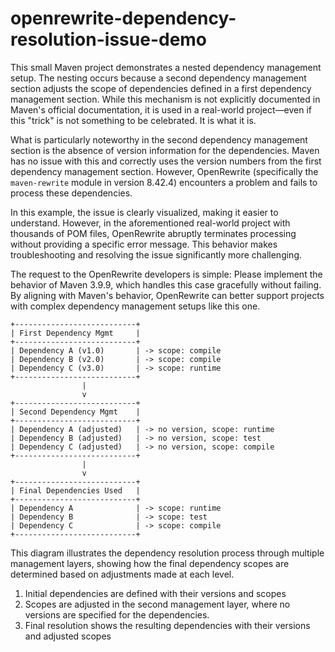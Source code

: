 # openrewrite-dependency-resolution-issue-demo
This small Maven project demonstrates a nested dependency management setup. The nesting occurs because a second dependency management section adjusts the scope of dependencies defined in a first dependency management section. While this mechanism is not explicitly documented in Maven's official documentation, it is used in a real-world project—even if this "trick" is not something to be celebrated. It is what it is.

What is particularly noteworthy in the second dependency management section is the absence of version information for the dependencies. Maven has no issue with this and correctly uses the version numbers from the first dependency management section. However, OpenRewrite (specifically the `maven-rewrite` module in version 8.42.4) encounters a problem and fails to process these dependencies.

In this example, the issue is clearly visualized, making it easier to understand. However, in the aforementioned real-world project with thousands of POM files, OpenRewrite abruptly terminates processing without providing a specific error message. This behavior makes troubleshooting and resolving the issue significantly more challenging.

The request to the OpenRewrite developers is simple: Please implement the behavior of Maven 3.9.9, which handles this case gracefully without failing. By aligning with Maven's behavior, OpenRewrite can better support projects with complex dependency management setups like this one.

```
+---------------------------+
| First Dependency Mgmt     |
+---------------------------+
| Dependency A (v1.0)       | -> scope: compile
| Dependency B (v2.0)       | -> scope: compile
| Dependency C (v3.0)       | -> scope: runtime
+---------------------------+
                |
                v
+---------------------------+
| Second Dependency Mgmt    |
+---------------------------+
| Dependency A (adjusted)   | -> no version, scope: runtime
| Dependency B (adjusted)   | -> no version, scope: test
| Dependency C (adjusted)   | -> no version, scope: compile
+---------------------------+
                |
                v
+---------------------------+
| Final Dependencies Used   |
+---------------------------+
| Dependency A              | -> scope: runtime
| Dependency B              | -> scope: test
| Dependency C              | -> scope: compile
+---------------------------+
```

This diagram illustrates the dependency resolution process through multiple management layers, showing how the final dependency scopes are determined based on adjustments made at each level.

1. Initial dependencies are defined with their versions and scopes
2. Scopes are adjusted in the second management layer, where no versions are specified for the dependencies.
3. Final resolution shows the resulting dependencies with their versions and adjusted scopes





